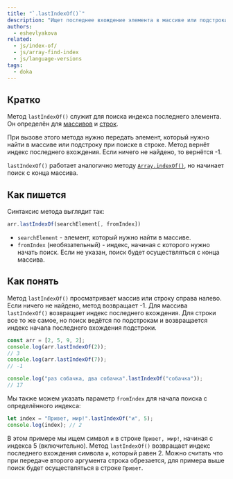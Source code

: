 ```yaml
---
title: "`.lastIndexOf()`"
description: "Ищет последнее вхождение элемента в массиве или подстроки в строке и возвращает индекс найденного элемента."
authors:
  - eshevlyakova
related:
  - js/index-of/
  - js/array-find-index
  - js/language-versions
tags:
  - doka
---
```


## Кратко

Метод `lastIndexOf()` служит для поиска индекса последнего элемента. Он определён для [массивов](/js/arrays/) и [строк](/js/string/).

При вызове этого метода нужно передать элемент, который нужно найти в массиве или подстроку при поиске в строке. Метод вернёт индекс последнего вхождения. Если ничего не найдено, то вернётся -1.

`lastIndexOf()` работает аналогично методу [`Array.indexOf()`](/js/index-of/), но начинает поиск с конца массива.

## Как пишется

Синтаксис метода выглядит так:

```js
arr.lastIndexOf(searchElement[, fromIndex])
```
- `searchElement` - элемент, который нужно найти в массиве.
- `fromIndex` (необязательный) - индекс, начиная с которого нужно начать поиск. Если не указан, поиск будет осуществляться с конца массива.

## Как понять

Метод `lastIndexOf()` просматривает массив или строку справа налево. Если ничего не найдено, метод возвращает -1.
Для массива `lastIndexOf()` возвращает индекс последнего вхождения.
Для строки все то же самое, но поиск ведётся по подстрокам и возвращается индекс начала последнего вхождения подстроки.

```js
const arr = [2, 5, 9, 2];
console.log(arr.lastIndexOf(2));
// 3
console.log(arr.lastIndexOf(7));
// -1

console.log("раз собачка, два собачка".lastIndexOf("собачка"));
// 17
```

Мы также можем указать параметр `fromIndex` для начала поиска с определённого индекса:

```js
let index = "Привет, мир!".lastIndexOf("и", 5);
console.log(index); // 2
```
В этом примере мы ищем символ `и` в строке `Привет, мир!`, начиная с индекса 5 (включительно). Метод `lastIndexOf()` возвращает индекс последнего вхождения символа `и`, который равен 2.
Можно считать что при передаче второго аргумента строка обрезается, для примера выше поиск будет осуществляться в строке `Привет`.

